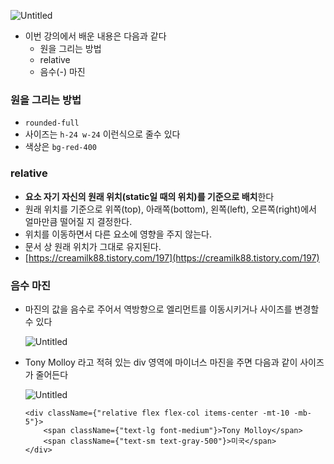 ![Untitled](https://s3-us-west-2.amazonaws.com/secure.notion-static.com/54b3369a-b26e-41b4-ae49-112de6e7fc66/Untitled.png)

- 이번 강의에서 배운 내용은 다음과 같다
  - 원을 그리는 방법
  - relative
  - 음수(-) 마진

### 원을 그리는 방법

- `rounded-full`
- 사이즈는 `h-24 w-24` 이런식으로 줄수 있다
- 색상은 `bg-red-400`

### relative

- **요소 자기 자신의 원래 위치(static일 때의 위치)를 기준으로 배치**한다
- 원래 위치를 기준으로 위쪽(top), 아래쪽(bottom), 왼쪽(left), 오른쪽(right)에서 얼마만큼 떨어질 지 결정한다.
- 위치를 이동하면서 다른 요소에 영향을 주지 않는다.
- 문서 상 원래 위치가 그대로 유지된다.
- [https://creamilk88.tistory.com/197](https://creamilk88.tistory.com/197)

### 음수 마진

- 마진의 값을 음수로 주어서 역방향으로 엘리먼트를 이동시키거나 사이즈를 변경할 수 있다

  ![Untitled](https://s3-us-west-2.amazonaws.com/secure.notion-static.com/907394ba-0882-4aa7-b446-34a3fb9b4f2b/Untitled.png)

- Tony Molloy 라고 적혀 있는 div 영역에 마이너스 마진을 주면 다음과 같이 사이즈가 줄어든다

  ![Untitled](https://s3-us-west-2.amazonaws.com/secure.notion-static.com/fbe2cc87-c8f5-4fb9-9550-6fdd6db5cc16/Untitled.png)

    ```tsx
    <div className={"relative flex flex-col items-center -mt-10 -mb-5"}>
        <span className={"text-lg font-medium"}>Tony Molloy</span>
        <span className={"text-sm text-gray-500"}>미국</span>
    </div>
    ```
